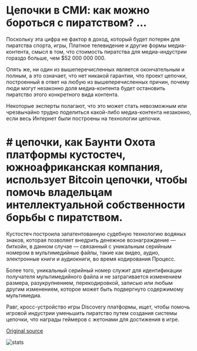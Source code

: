 # Цепочки в СМИ: как можно бороться с пиратством? ...

Поскольку эта цифра не фактор в доход, который будет потерян для пиратства спорта, игры, Платное телевидение и другие формы медиа-контента, смысл в том, что стоимость пиратства для медиа-индустрии гораздо больше, чем $52 000 000 000.

Опять же, ни один из вышеперечисленных является окончательным и полным, а это означает, что нет никакой гарантии, что проект цепочки, построенный в ответ на любую из вышеперечисленных причин, почему люди могут незаконно доля медиа-контента будет остановить пиратство этого конкретного вида контента.

Некоторые эксперты полагают, что это может стать невозможным или чрезвычайно трудно поделиться какой-либо медиа-контента незаконно, если весь Интернет были построены на технологии цепочки.

# # цепочки, как Баунти Охота платформы кустостеч, южноафриканская компания, использует Bitcoin цепочки, чтобы помочь владельцам интеллектуальной собственности борьбы с пиратством.

Кустостеч построила запатентованную судебную технологию водяных знаков, которая позволяет внедрить денежное вознаграждение — биткойн, в данном случае — связанный с уникальным серийным номером в мультимедийные файлы, такие как видео, аудио, электронные книги и аудиокниги, во время кодирования Процесс.

Более того, уникальный серийный номер служит для идентификации получателя мультимедийного файла и не затрагивается изменением размера, разукрупнением, перекодировкой, записью или любым другим изменением, которое может быть подвергнуто содержимому мультимедиа.

Равг, кросс-устройство игры Discovery платформы, ищет, чтобы помочь игровой индустрии уменьшить пиратство путем создания системы цепочки, что награды геймеров с жетонами для достижения в игре.

[Original source](https://cointelegraph.com/news/blockchain-in-media-how-can-blockchain-fight-piracy)

![stats](https://c.statcounter.com/11760860/0/a89fa40b/1/ "stats")